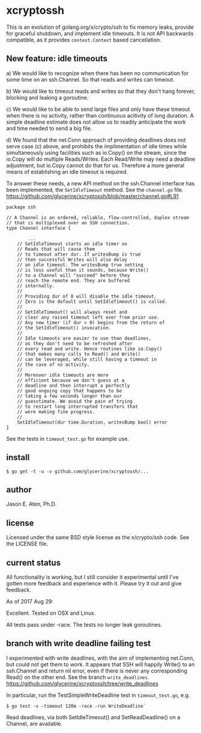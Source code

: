 # xcryptossh

This is an evolution of golang.org/x/crypto/ssh to fix memory leaks, provide for graceful shutdown, and implement idle timeouts. It is not API backwards compatible, as it provides `context.Context` based cancellation.

New feature: idle timeouts
--------------------------


a) We would like to recognize when there has been no communication for some time
   on an ssh.Channel. So that reads and writes can timeout.

b) We would like to timeout reads and writes so that they don't hang forever,
   blocking and leaking a goroutine.

c) We would like to be able to send large files and only have these timeout when
   there is no activity, rather than continuous acitivity of long duration.
   A simple deadline estimate does not allow us to readily anticipate the
   work and time needed to send a big file.

d) We found that the net.Conn approach of providing deadlines does not
   serve case (c) above, and prohibits the implimentation of idle
   times while simultaneously using facilities such as io.Copy() on
   the stream, since the io.Copy will do multiple Reads/Writes. Each
   Read/Write may need a deadline adjustment, but io.Copy cannot do
   that for us. Therefore a more general means of establishing an
   idle timeout is required.

To answer these needs, a new API method on the ssh.Channel interface has been implemented,
the `SetIdleTimeout` method. See the `channel.go` file. https://github.com/glycerine/xcryptossh/blob/master/channel.go#L91

~~~
package ssh

// A Channel is an ordered, reliable, flow-controlled, duplex stream
// that is multiplexed over an SSH connection.
type Channel interface {

        ...
	// SetIdleTimeout starts an idle timer on
	// Reads that will cause them
	// to timeout after dur. If writesBump is true
	// then successful Writes will also delay
	// an idle timeout. The writesBump true setting
	// is less useful than it sounds, because Write()
	// to a Channel will "succeed" before they
	// reach the remote end. They are buffered
	// internally.
	//
	// Providing dur of 0 will disable the idle timeout.
	// Zero is the default until SetIdleTimeout() is called.
	//
	// SetIdleTimeout() will always reset and
	// clear any raised timeout left over from prior use.
	// Any new timer (if dur > 0) begins from the return of
	// the SetIdleTimeout() invocation.
	//
	// Idle timeouts are easier to use than deadlines,
	// as they don't need to be refreshed after
	// every read and write. Hence routines like io.Copy()
	// that makes many calls to Read() and Write()
	// can be leveraged, while still having a timeout in
	// the case of no activity.
	//
	// Moreover idle timeouts are more
	// efficient because we don't guess at a
	// deadline and then interrupt a perfectly
	// good ongoing copy that happens to be
	// taking a few seconds longer than our
	// guesstimate. We avoid the pain of trying
	// to restart long interrupted transfers that
	// were making fine progress.
	//
	SetIdleTimeout(dur time.Duration, writesBump bool) error
}
~~~

See the tests in `timeout_test.go` for example use.

## install

~~~
$ go get -t -u -v github.com/glycerine/xcryptossh/...
~~~

## author

Jason E. Aten, Ph.D.

## license

Licensed under the same BSD style license as the x/crypto/ssh code.
See the LICENSE file.

## current status

All functionality is working, but I still consider it experimental until
I've gotten more feedback and experience with it. Please try it out and
give feedback.

As of 2017 Aug 29:

Excellent. Tested on OSX and Linux.

All tests pass under -race. The tests no longer leak goroutines.

## branch with write deadline failing test

I experimented with write deadlines, with the aim of
implementing net.Conn, but could not get them
to work. It appears that SSH will happily Write() to an
ssh.Channel and return nil error, even if there is
never any corresponding Read() on the other end. See the
branch `write_deadlines`. https://github.com/glycerine/xcryptossh/tree/write_deadlines

In particular, run the TestSimpleWriteDeadline test in `timeout_test.go`, e.g.
~~~
$ go test -v -timeout 120m -race -run WriteDeadline`
~~~

Read deadlines, via both SetIdleTimeout() and SetReadDeadline() on a Channel, are available.
